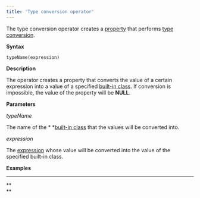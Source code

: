 ```yaml
---
title: 'Type conversion operator'
---
```


The type conversion operator creates a [property](Properties.md) that performs [type conversion](Type_conversion.md).

**Syntax**

    typeName(expression) 

**Description**

The operator creates a property that converts the value of a certain expression into a value of a specified [built-in class](Built-in_classes.md). If conversion is impossible, the value of the property will be **NULL**.

**Parameters**

*typeName*

The name of the * *[built-in class](Built-in_classes.md) that the values will be converted into.

*expression*

The [expression](Expression.md) whose value will be converted into the value of the specified built-in class.

**Examples**

****



**  
**
